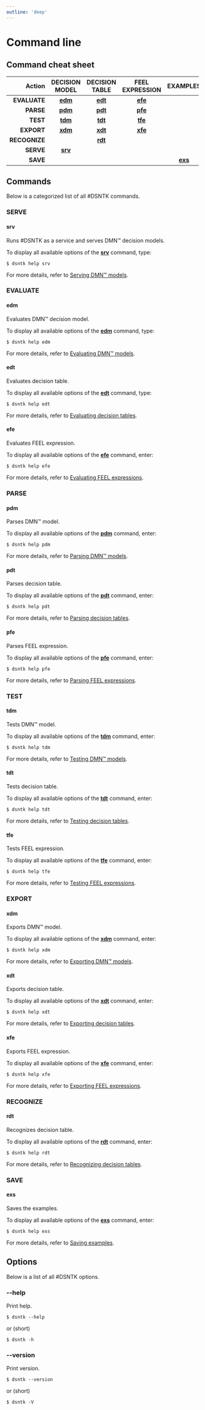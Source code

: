 ```yaml
---
outline: 'deep'
---
```


# Command line

## Command cheat sheet

|       Action  |         DECISION<br/>MODEL         |         DECISION<br/>TABLE         |        FEEL<br/>EXPRESSION         |              EXAMPLES              |
|--------------:|:----------------------------------:|:----------------------------------:|:----------------------------------:|:----------------------------------:|
|  **EVALUATE** | [**edm**](commands/command-edm.md) | [**edt**](commands/command-edt.md) | [**efe**](commands/command-efe.md) |                                    | 
|     **PARSE** | [**pdm**](commands/command-pdm.md) | [**pdt**](commands/command-pdt.md) | [**pfe**](commands/command-pfe.md) |                                    |
|      **TEST** | [**tdm**](commands/command-tdm.md) | [**tdt**](commands/command-tdt.md) | [**tfe**](commands/command-tfe.md) |                                    |
|    **EXPORT** | [**xdm**](commands/command-xdm.md) | [**xdt**](commands/command-xdt.md) | [**xfe**](commands/command-xfe.md) |                                    |
| **RECOGNIZE** |                                    | [**rdt**](commands/command-rdt.md) |                                    |                                    |
|     **SERVE** | [**srv**](commands/command-srv.md) |                                    |                                    |                                    |
|      **SAVE** |                                    |                                    |                                    | [**exs**](commands/command-exs.md) |

## Commands

Below is a categorized list of all #DSNTK commands.

### SERVE

#### srv

Runs #DSNTK as a service and serves DMN™ decision models.

To display all available options of the [**srv**](commands/command-srv) command, type:

```shell
$ dsntk help srv
```

For more details, refer to [Serving DMN™ models](commands/command-srv).

### EVALUATE

#### edm

Evaluates DMN™ decision model.

To display all available options of the [**edm**](commands/command-edm) command, type:

```shell
$ dsntk help edm
```

For more details, refer to [Evaluating DMN™ models](commands/command-edm).

#### edt

Evaluates decision table.

To display all available options of the [**edt**](commands/command-edt) command, type:

```shell
$ dsntk help edt
```

For more details, refer to [Evaluating decision tables](commands/command-edt).

#### efe

Evaluates FEEL expression.

To display all available options of the [**efe**](commands/command-efe) command, enter:

```shell
$ dsntk help efe
```

For more details, refer to [Evaluating FEEL expressions](commands/command-efe).

### PARSE

#### pdm

Parses DMN™ model.

To display all available options of the [**pdm**](commands/command-pdm) command, enter:

```shell
$ dsntk help pdm
```

For more details, refer to [Parsing DMN™ models](commands/command-pdm).

#### pdt

Parses decision table.

To display all available options of the [**pdt**](commands/command-pdt) command, enter:

```shell
$ dsntk help pdt
```

For more details, refer to [Parsing decision tables](commands/command-pdt).

#### pfe

Parses FEEL expression.

To display all available options of the [**pfe**](commands/command-pfe) command, enter:

```shell
$ dsntk help pfe
```

For more details, refer to [Parsing FEEL expressions](commands/command-pfe).

### TEST

#### tdm

Tests DMN™ model.

To display all available options of the [**tdm**](commands/command-tdm) command, enter:

```shell
$ dsntk help tdm
```

For more details, refer to [Testing DMN™ models](commands/command-tdm).

#### tdt

Tests decision table.

To display all available options of the [**tdt**](commands/command-tdt) command, enter:

```shell
$ dsntk help tdt
```

For more details, refer to [Testing decision tables](commands/command-tdt).

#### tfe

Tests FEEL expression.

To display all available options of the [**tfe**](commands/command-tfe) command, enter:

```shell
$ dsntk help tfe
```

For more details, refer to [Testing FEEL expressions](commands/command-tfe).

### EXPORT

#### xdm

Exports DMN™ model.

To display all available options of the [**xdm**](commands/command-xdm) command, enter:

```shell
$ dsntk help xdm
```

For more details, refer to [Exporting DMN™ models](commands/command-xdm).

#### xdt

Exports decision table.

To display all available options of the [**xdt**](commands/command-xdt) command, enter:

```shell
$ dsntk help xdt
```

For more details, refer to [Exporting decision tables](commands/command-xdt).

#### xfe

Exports FEEL expression.

To display all available options of the [**xfe**](commands/command-xfe) command, enter:

```shell
$ dsntk help xfe
```

For more details, refer to [Exporting FEEL expressions](commands/command-xfe).

### RECOGNIZE

#### rdt

Recognizes decision table.

To display all available options of the [**rdt**](commands/command-rdt) command, enter:

```shell
$ dsntk help rdt
```

For more details, refer to [Recognizing decision tables](commands/command-rdt).

### SAVE

#### exs

Saves the examples.

To display all available options of the [**exs**](commands/command-exs) command, enter:

```shell
$ dsntk help exs
```

For more details, refer to [Saving examples](commands/command-exs).

## Options

Below is a list of all #DSNTK options.

### --help

Print help.

```shell
$ dsntk --help
```

or (short)

```shell
$ dsntk -h
```

### --version

Print version.

```shell
$ dsntk --version
```

or (short)

```shell
$ dsntk -V
```
